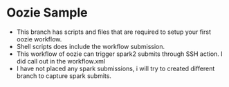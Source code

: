 # Oozie Sample
- This branch has scripts and files that are required to setup your first oozie workflow. 
- Shell scripts does include the workflow submission.
- This workflow of oozie can trigger spark2 submits through SSH action. I did call out in the workflow.xml
- I have not placed any spark submissions, i will try to created different branch to capture spark submits.
